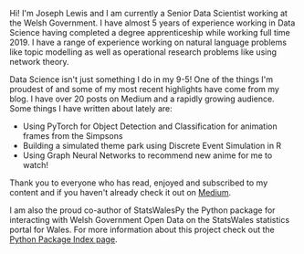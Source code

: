 Hi! I'm Joseph Lewis and I am currently a Senior Data Scientist working at the Welsh Government. I have almost 5 years of experience working in Data Science having completed a degree apprenticeship while working full time 2019. I have a range of experience working on natural language problems like topic modelling as well as operational research problems like using network theory.

Data Science isn't just something I do in my 9-5! One of the things I'm proudest of and some of my most recent highlights have come from my blog. I have over 20 posts on Medium and a rapidly growing audience. Some things I have written about lately are: <br>
  * Using PyTorch for Object Detection and Classification for animation frames from the Simpsons
  * Building a simulated theme park using Discrete Event Simulation in R
  * Using Graph Neural Networks to recommend new anime for me to watch!

Thank you to everyone who has read, enjoyed and subscribed to my content and if you haven't already check it out on [Medium](https://medium.com/@josephgeorgelewis2000).

I am also the proud co-author of StatsWalesPy the Python package for interacting with Welsh Government Open Data on the StatsWales statistics portal for Wales. For more information about this project check out the [Python Package Index page](https://pypi.org/project/statswalespy/).
